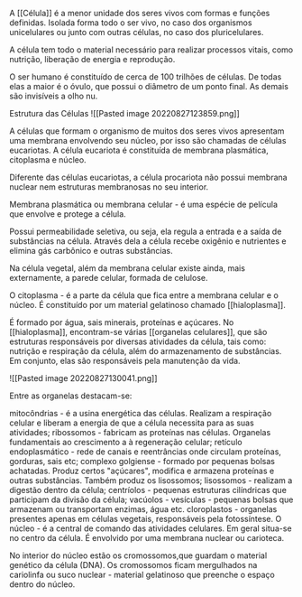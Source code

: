 A [[Célula]] é a menor unidade dos seres vivos com formas e funções definidas. Isolada forma todo o ser vivo, no caso dos organismos unicelulares ou junto com outras células, no caso dos pluricelulares.

A célula tem todo o material necessário para realizar processos vitais, como nutrição, liberação de energia e reprodução.

O ser humano é constituído de cerca de 100 trilhões de células. De todas elas a maior é o óvulo, que possui o diâmetro de um ponto final. As demais são invisíveis a olho nu.


Estrutura das Células
![[Pasted image 20220827123859.png]]

A células que formam o organismo de muitos dos seres vivos apresentam uma membrana envolvendo seu núcleo, por isso são chamadas de células eucariotas. A célula eucariota é constituída de membrana plasmática, citoplasma e núcleo.

Diferente das células eucariotas, a célula procariota não possui membrana nuclear nem estruturas membranosas no seu interior.

Membrana plasmática ou membrana celular - é uma espécie de película que envolve e protege a célula.

Possui permeabilidade seletiva, ou seja, ela regula a entrada e a saída de substâncias na célula. Através dela a célula recebe oxigênio e nutrientes e elimina gás carbônico e outras substâncias.

Na célula vegetal, além da membrana celular existe ainda, mais externamente, a parede celular, formada de celulose.

O citoplasma - é a parte da célula que fica entre a membrana celular e o núcleo. É constituído por um material gelatinoso chamado [[hialoplasma]].

É formado por água, sais minerais, proteínas e açúcares. No [[hialoplasma]], encontram-se várias [[organelas celulares]], que são estruturas responsáveis por diversas atividades da célula, tais como: nutrição e respiração da célula, além do armazenamento de substâncias. Em conjunto, elas são responsáveis pela manutenção da vida.

![[Pasted image 20220827130041.png]]

Entre as organelas destacam-se:

mitocôndrias - é a usina energética das células. Realizam a respiração celular e liberam a energia de que a célula necessita para as suas atividades;
ribossomos - fabricam as proteínas nas células. Organelas fundamentais ao crescimento a à regeneração celular;
retículo endoplasmático - rede de canais e reentrâncias onde circulam proteínas, gorduras, sais etc;
complexo golgiense - formado por pequenas bolsas achatadas. Produz certos "açúcares", modifica e armazena proteínas e outras substâncias. Também produz os lisossomos;
lisossomos - realizam a digestão dentro da célula;
centríolos - pequenas estruturas cilíndricas que participam da divisão da célula;
vacúolos - vesículas - pequenas bolsas que armazenam ou transportam enzimas, água etc.
cloroplastos - organelas presentes apenas em células vegetais, responsáveis pela fotossíntese.
O núcleo - é a central de comando das atividades celulares. Em geral situa-se no centro da célula. É envolvido por uma membrana nuclear ou carioteca.

No interior do núcleo estão os cromossomos,que guardam o material genético da célula (DNA). Os cromossomos ficam mergulhados na cariolinfa ou suco nuclear - material gelatinoso que preenche o espaço dentro do núcleo.